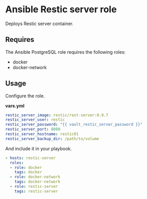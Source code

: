# Ansible Restic server role

Deploys Restic server container.

## Requires

The Ansible PostgreSQL role requires the following roles:

* docker
* docker-network

## Usage

Configure the role.

**vars.yml**

```yml
restic_server_image: restic/rest-server:0.9.7
restic_server_user: restic
restic_server_password: "{{ vault_restic_server_password }}"
restic_server_port: 8080
restic_server_hostname: restic01
restic_server_backup_dir: /path/to/volume
```

And include it in your playbook.

```yml
- hosts: restic-server
  roles:
  - role: docker
    tags: docker
  - role: docker-network
    tags: docker-network
  - role: restic-server
    tags: restic-server
```